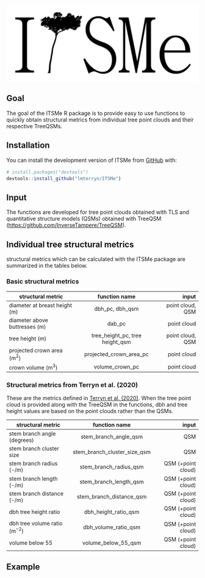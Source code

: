 
<!-- README.md is generated from README.Rmd. Please edit that file -->
<p align="center">
<img src="man/figures/logo.png" height="200" >
</p>
<!-- badges: start -->
<!-- badges: end -->

## Goal

The goal of the ITSMe R package is to provide easy to use functions to
quickly obtain structural metrics from individual tree point clouds and
their respective TreeQSMs.

## Installation

You can install the development version of ITSMe from
[GitHub](https://github.com/) with:

``` r
# install.packages("devtools")
devtools::install_github("lmterryn/ITSMe")
```

## Input

The functions are developed for tree point clouds obtained with TLS and
quantitative structure models (QSMs) obtained with TreeQSM
(<https://github.com/InverseTampere/TreeQSM>).

## Individual tree structural metrics

structural metrics which can be calculated with the ITSMe package are
summarized in the tables below.

### Basic structural metrics

| structural metric                    |          function name          |            input |
|--------------------------------------|:-------------------------------:|-----------------:|
| diameter at breast height (m)        |         dbh_pc, dbh_qsm         | point cloud, QSM |
| diameter above buttresses (m)        |             dab_pc              |      point cloud |
| tree height (m)                      | tree_height_pc, tree height_qsm | point cloud, QSM |
| projected crown area (m<sup>2</sup>) |     projected_crown_area_pc     |      point cloud |
| crown volume (m<sup>3</sup>)         |         volume_crown_pc         |      point cloud |

### Structural metrics from Terryn et al. (2020)

These are the metrics defined in [Terryn et
al. (2020)](https://doi.org/10.1016/j.isprsjprs.2020.08.009). When the
tree point cloud is provided along with the TreeQSM in the functions,
dbh and tree height values are based on the point clouds rather than the
QSMs.

| structural metric                      |        function name         |              input |
|----------------------------------------|:----------------------------:|-------------------:|
| stem branch angle (degrees)            |    stem_branch_angle_qsm     |                QSM |
| stem branch cluster size               | stem_branch_cluster_size_qsm |                QSM |
| stem branch radius (-/m)               |    stem_branch_radius_qsm    | QSM (+point cloud) |
| stem branch length (-/m)               |    stem_branch_length_qsm    | QSM (+point cloud) |
| stem branch distance (-/m)             |   stem_branch_distance_qsm   | QSM (+point cloud) |
| dbh tree height ratio                  |     dbh_height_ratio_qsm     | QSM (+point cloud) |
| dbh tree volume ratio (m<sup>−2</sup>) |     dbh_volume_ratio_qsm     | QSM (+point cloud) |
| volume below 55                        |     volume_below_55_qsm      | QSM (+point cloud) |

## Example
